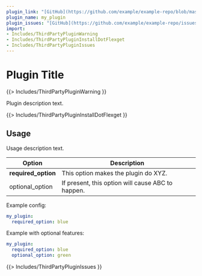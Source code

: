 ```yaml
---
plugin_link: "[GitHub](https://github.com/example/example-repo/blob/master/example-plugin.py)"
plugin_name: my_plugin
plugin_issues: "[GitHub](https://github.com/example/example-repo/issues)"
import:
- Includes/ThirdPartyPluginWarning
- Includes/ThirdPartyPluginInstallDotFlexget
- Includes/ThirdPartyPluginIssues
---
```

# Plugin Title
{{> Includes/ThirdPartyPluginWarning }}


Plugin description text.

{{> Includes/ThirdPartyPluginInstallDotFlexget }}

## Usage
Usage description text.

| **Option** | **Description** |
| --- | --- |
| **required_option** | This option makes the plugin do XYZ. |
| optional_option | If present, this option will cause ABC to happen. |

Example config:
```yaml
my_plugin:
  required_option: blue
```

Example with optional features:
```yaml
my_plugin:
  required_option: blue
  optional_option: green
```

{{> Includes/ThirdPartyPluginIssues }}
